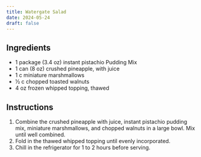 ```yaml
---
title: Watergate Salad
date: 2024-05-24
draft: false
---
```


## Ingredients

* 1 package (3.4 oz) instant pistachio Pudding Mix
* 1 can (8 oz) crushed pineapple, with juice
* 1 c miniature marshmallows
* 1⁄2 c chopped toasted walnuts
* 4 oz frozen whipped topping, thawed

## Instructions

1. Combine the crushed pineapple with juice, instant pistachio pudding mix, miniature marshmallows, and chopped walnuts in a large bowl. Mix until well combined.
2. Fold in the thawed whipped topping until evenly incorporated.
3. Chill in the refrigerator for 1 to 2 hours before serving.

